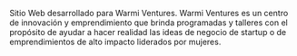Sitio Web desarrollado para Warmi Ventures.
Warmi Ventures es un centro de innovación y emprendimiento que brinda programadas y talleres con el propósito de ayudar a hacer realidad las ideas de negocio de startup o de emprendimientos de alto impacto liderados por mujeres.
